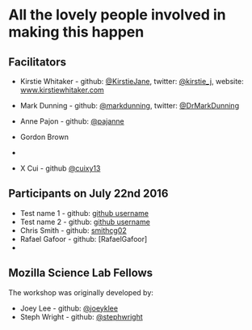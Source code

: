 # All the lovely people involved in making this happen

## Facilitators

* Kirstie Whitaker - github: [@KirstieJane](https://github.com/kirstiejane/), twitter: [@kirstie_j](https://twitter.com/kirstie_j), website: www.kirstiewhitaker.com
* Mark Dunning - github: [@markdunning](https://github.com/markdunning), twitter: [@DrMarkDunning](https://twitter.com/DrMarkDunning)
* Anne Pajon - github: [@pajanne](https://github.com/pajanne)
* Gordon Brown
* 

* X Cui - github [@cuixy13](https://github.com/cuixy13)

## Participants on July 22nd 2016

* Test name 1 - github: [github username](link-to-github-homepage)
* Test name 2 - github: [github username](link-to-github-homepage)
* Chris Smith - github: [smithcg02](https://kirstiejane.github.io/friendly-github-intro/#schedule)
* Rafael Gafoor - github: [RafaelGafoor]
* 

## Mozilla Science Lab Fellows

The workshop was originally developed by:

* Joey Lee - github: [@joeyklee](https://github.com/joeyklee)
* Steph Wright - github: [@stephwright](https://github.com/stephwright)
